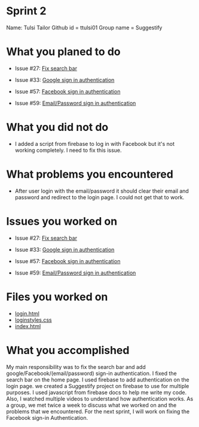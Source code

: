 # Sprint 2
Name: Tulsi Tailor
Github id = ttulsi01
Group name = Suggestify

# What you planed to do
* Issue #27: [Fix search bar](https://github.com/utk-cs340-fall22/suggestify.github.io/issues/27)

* Issue #33: [Google sign in authentication](https://github.com/utk-cs340-fall22/suggestify.github.io/issues/33)

* Issue #57: [Facebook sign in authentication](https://github.com/utk-cs340-fall22/suggestify.github.io/issues/57)

* Issue #59: [Email/Password sign in authentication](https://github.com/utk-cs340-fall22/suggestify.github.io/issues/59) 

# What you did not do
* I added a script from firebase to log in with Facebook but it's not working completely. I need to fix this issue.

# What problems you encountered
* After user login with the email/password it should clear their email and password and redirect to the login page. I could not get that to work.

# Issues you worked on
* Issue #27: [Fix search bar](https://github.com/utk-cs340-fall22/suggestify.github.io/issues/27)

* Issue #33: [Google sign in authentication](https://github.com/utk-cs340-fall22/suggestify.github.io/issues/33)

* Issue #57: [Facebook sign in authentication](https://github.com/utk-cs340-fall22/suggestify.github.io/issues/57)

* Issue #59: [Email/Password sign in authentication](https://github.com/utk-cs340-fall22/suggestify.github.io/issues/59) 


# Files you worked on
* [login.html](https://github.com/utk-cs340-fall22/suggestify.github.io/blob/main/index.html)
* [loginstyles.css](https://github.com/utk-cs340-fall22/suggestify.github.io/blob/main/loginstyles.css)
* [index.html](https://github.com/utk-cs340-fall22/suggestify.github.io/blob/main/index.html)

# What you accomplished
My main responsibility was to fix the search bar and add google/Facebook/(email/password) sign-in authentication. I fixed the search bar on the home page. I used firebase to add authentication on the login page. we created a Suggestify project on firebase to use for multiple purposes. I used javascript from firebase docs to help me write my code. Also, I watched multiple videos to understand how authentication works. As a group, we met twice a week to discuss what we worked on and the problems that we encountered. For the next sprint, I will work on fixing the Facebook sign-in Authentication. 